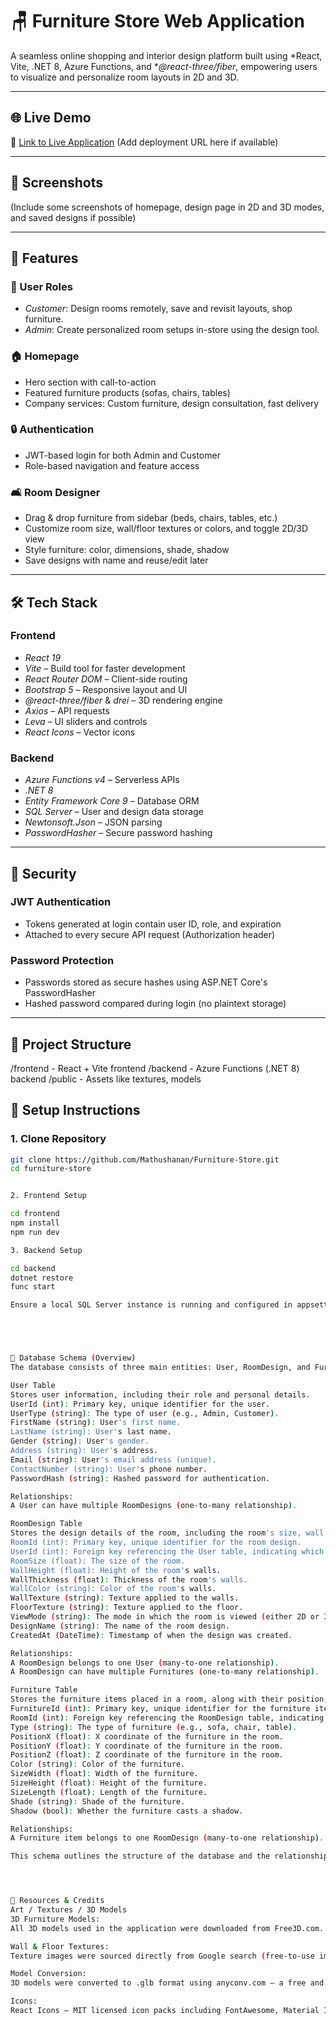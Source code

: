 # 🪑 Furniture Store Web Application

A seamless online shopping and interior design platform built using *React, Vite, .NET 8, Azure Functions, and **@react-three/fiber*, empowering users to visualize and personalize room layouts in 2D and 3D.

---

## 🌐 Live Demo

🔗 [Link to Live Application](#) (Add deployment URL here if available)

---

## 📸 Screenshots

(Include some screenshots of homepage, design page in 2D and 3D modes, and saved designs if possible)

---

## 🚀 Features

### 👤 User Roles
- *Customer*: Design rooms remotely, save and revisit layouts, shop furniture.
- *Admin*: Create personalized room setups in-store using the design tool.

### 🏠 Homepage
- Hero section with call-to-action
- Featured furniture products (sofas, chairs, tables)
- Company services: Custom furniture, design consultation, fast delivery

### 🔒 Authentication
- JWT-based login for both Admin and Customer
- Role-based navigation and feature access

### 🛋 Room Designer
- Drag & drop furniture from sidebar (beds, chairs, tables, etc.)
- Customize room size, wall/floor textures or colors, and toggle 2D/3D view
- Style furniture: color, dimensions, shade, shadow
- Save designs with name and reuse/edit later

---

## 🛠 Tech Stack

### Frontend
- *React 19*
- *Vite* – Build tool for faster development
- *React Router DOM* – Client-side routing
- *Bootstrap 5* – Responsive layout and UI
- *@react-three/fiber* & *drei* – 3D rendering engine
- *Axios* – API requests
- *Leva* – UI sliders and controls
- *React Icons* – Vector icons

### Backend
- *Azure Functions v4* – Serverless APIs
- *.NET 8*
- *Entity Framework Core 9* – Database ORM
- *SQL Server* – User and design data storage
- *Newtonsoft.Json* – JSON parsing
- *PasswordHasher<T>* – Secure password hashing

---





## 🔐 Security

### JWT Authentication
- Tokens generated at login contain user ID, role, and expiration
- Attached to every secure API request (Authorization header)

### Password Protection
- Passwords stored as secure hashes using ASP.NET Core's PasswordHasher<T>
- Hashed password compared during login (no plaintext storage)

---




## 📁 Project Structure
/frontend - React + Vite frontend
/backend - Azure Functions (.NET 8) backend
/public - Assets like textures, models





## 🧪 Setup Instructions

### 1. Clone Repository
```bash
git clone https://github.com/Mathushanan/Furniture-Store.git
cd furniture-store


2. Frontend Setup

cd frontend
npm install
npm run dev

3. Backend Setup

cd backend
dotnet restore
func start

Ensure a local SQL Server instance is running and configured in appsettings.json





💾 Database Schema (Overview)
The database consists of three main entities: User, RoomDesign, and Furniture. These entities are related to each other to store user information, room design details, and associated furniture for each user.

User Table
Stores user information, including their role and personal details.
UserId (int): Primary key, unique identifier for the user.
UserType (string): The type of user (e.g., Admin, Customer).
FirstName (string): User's first name.
LastName (string): User's last name.
Gender (string): User's gender.
Address (string): User's address.
Email (string): User's email address (unique).
ContactNumber (string): User's phone number.
PasswordHash (string): Hashed password for authentication.

Relationships:
A User can have multiple RoomDesigns (one-to-many relationship).

RoomDesign Table
Stores the design details of the room, including the room's size, wall attributes, and associated furniture.
RoomId (int): Primary key, unique identifier for the room design.
UserId (int): Foreign key referencing the User table, indicating which user owns the design.
RoomSize (float): The size of the room.
WallHeight (float): Height of the room's walls.
WallThickness (float): Thickness of the room's walls.
WallColor (string): Color of the room's walls.
WallTexture (string): Texture applied to the walls.
FloorTexture (string): Texture applied to the floor.
ViewMode (string): The mode in which the room is viewed (either 2D or 3D).
DesignName (string): The name of the room design.
CreatedAt (DateTime): Timestamp of when the design was created.

Relationships:
A RoomDesign belongs to one User (many-to-one relationship).
A RoomDesign can have multiple Furnitures (one-to-many relationship).

Furniture Table
Stores the furniture items placed in a room, along with their position, size, and styling.
FurnitureId (int): Primary key, unique identifier for the furniture item.
RoomId (int): Foreign key referencing the RoomDesign table, indicating which room the furniture belongs to.
Type (string): The type of furniture (e.g., sofa, chair, table).
PositionX (float): X coordinate of the furniture in the room.
PositionY (float): Y coordinate of the furniture in the room.
PositionZ (float): Z coordinate of the furniture in the room.
Color (string): Color of the furniture.
SizeWidth (float): Width of the furniture.
SizeHeight (float): Height of the furniture.
SizeLength (float): Length of the furniture.
Shade (string): Shade of the furniture.
Shadow (bool): Whether the furniture casts a shadow.

Relationships:
A Furniture item belongs to one RoomDesign (many-to-one relationship).

This schema outlines the structure of the database and the relationships between users, their room designs, and the furniture placed within those designs, ensuring a seamless interior design and furniture shopping experience.




🎨 Resources & Credits
Art / Textures / 3D Models
3D Furniture Models:
All 3D models used in the application were downloaded from Free3D.com. These models are free to use under their respective free licenses.

Wall & Floor Textures:
Texture images were sourced directly from Google search (free-to-use images). Used solely for demonstration purposes.

Model Conversion:
3D models were converted to .glb format using anyconv.com – a free and easy-to-use model conversion tool.

Icons:
React Icons – MIT licensed icon packs including FontAwesome, Material Icons, and others.
